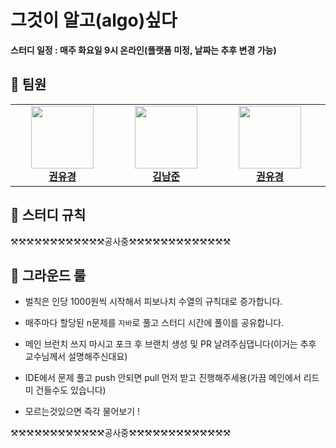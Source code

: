 # 그것이 알고(algo)싶다

**스터디 일정 : 매주 화요일 9시 온라인(플랫폼 미정, 날짜는 추후 변경 가능)**

## 🙌 팀원

<table align="center">
    <tr align="center">
        <td style="min-width: 150px;">
            <a href="https://github.com/yukyung531">
              <img src="https://github.com/yukyung531.png" width="100">
              <br />
              <b>권유경</b>
            </a>
        </td>
        <td style="min-width: 150px;">
            <a href="https://github.com/namjunkim12">
              <img src="https://github.com/namjunkim12.png" width="100">
              <br />
              <b>김남준</b>
            </a> 
        </td>
        <td style="min-width: 150px;">
            <a href="https://github.com/youngkimi">
              <img src="https://github.com/youngkimi.png" width="100">
              <br />
              <b>권유경</b>
            </a>
        </td>
        <td style="min-width: 150px;">
            <a href="https://github.com/YuKyung-Chung">
              <img src="https://github.com/YuKyung-Chung.png" width="100">
              <br />
              <b>정유경</b>
            </a> 
        </td>
        <td style="min-width: 150px;">
            <a href="https://github.com/ms-7365">
              <img src="https://github.com/ms-7365.png" width="100">
              <br />
              <b>현민수</b>
            </a> 
        </td>
    </tr>
</table>

## 📌 스터디 규칙

⚒️⚒️⚒️⚒️⚒️⚒️⚒️⚒️⚒️⚒️⚒️⚒️공사중⚒️⚒️⚒️⚒️⚒️⚒️⚒️⚒️⚒️⚒️⚒️⚒️⚒️

## 📌 그라운드 룰

- 벌칙은 인당 1000원씩 시작해서 피보나치 수열의 규칙대로 증가합니다.
- 매주마다 할당된 n문제를 `자바`로 풀고 스터디 시간에 풀이를 공유합니다.
- 메인 브런치 쓰지 마시고 포크 후 브랜치 생성 및 PR 날려주심댑니다(이거는 추후 교수님께서 설명해주신대요)

- IDE에서 문제 풀고 push 안되면 pull 먼저 받고 진행해주세용(가끔 메인에서 리드미 건들수도 있습니다)
- 모르는것있으면 즉각 물어보기 !

⚒️⚒️⚒️⚒️⚒️⚒️⚒️⚒️⚒️⚒️⚒️⚒️공사중⚒️⚒️⚒️⚒️⚒️⚒️⚒️⚒️⚒️⚒️⚒️⚒️⚒️
